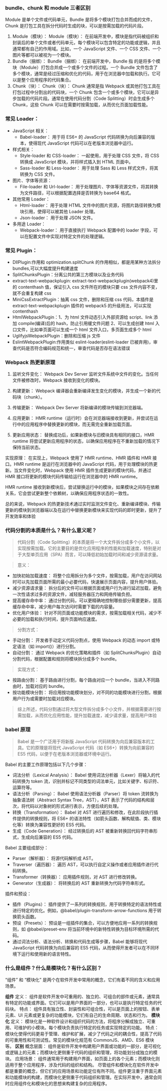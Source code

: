 ### bundle、chunk 和 module 三者区别

Module 是单个文件或代码单元，Bundle 是将多个模块打包合并而成的文件，Chunk 是打包工具在拆分代码时生成的块，可以是按需加载的代码片段。

1. Module（模块）：
   Module（模块）： 在前端开发中，模块是指代码被组织和封装后的单个文件或者代码单元，每个模块可以包含特定的功能或逻辑，并且通常都有自己的作用域。比如，一个 JavaScript 文件、一个 CSS 文件、一个图片等都可以被视为一个模块。
2. Bundle（捆绑）：
   Bundle（捆绑）： 在前端开发中，Bundle 指
   的是将多个模块（Module）打包合并成一个或多个文件的过程。一个 Bundle 文件包含了多个模块，通常是经过压缩和优化的代码，用于在浏览器中加载和执行。它可以是整个应用程序的代码集合。
3. Chunk（块）：
   Chunk（块）： Chunk 通常是指 Webpack 或其他打包工具在打包过程中分割出的代码块，一个 Chunk 包含一个或多个模块，它可以是异步加载的代码片段。通常在使用代码分割（Code Splitting）时会生成多个 Chunk，这些 Chunk 可以在需要时按需加载，从而优化页面加载性能。

### 常见 Loader：

- JavaScript 相关：
  - Babel-loader： 用于将 ES6+ 的 JavaScript 代码转换为向后兼容的版本，使得现代 JavaScript 代码可以在老版本浏览器中运行。
- 样式相关：
  - Style-loader 和 CSS-loader： 一起使用，用于处理 CSS 文件，将 CSS 转换成 JavaScript 模块，并将样式插入到 HTML 页面中。
  - Sass-loader 和 Less-loader： 用于处理 Sass 和 Less 样式文件，将其转换为 CSS 文件。
- 图片、字体等资源：
  - File-loader 和 Url-loader： 用于处理图片、字体等资源文件，将其转换为文件路径，可以根据配置选择是否转换为 base64 格式。
- 其他常用 Loader：
  - Html-loader： 用于处理 HTML 文件中的图片资源，将图片路径转换为模块引用，使得可以被其他 Loader 处理。
  - Json-loader： 用于处理 JSON 文件。
- 多用途 Loader：
  - Webpack-loader： 用于直接执行 Webpack 配置中的 loader 字段，可以在配置文件中实现对特定文件的处理逻辑。

### 常见 Plugin：

- DllPlugin:作用和 optimization.splitChunk 的作用相似，都是用某种方法拆分 bundles,可以大幅度提升构建速度
- SplitChunksPlugin：分离公共的第三方模块以及业务代码
- extract-text-webpackplugin: extract-text-webpackplugin(webpack4)里的 contenthash 值，保证引入 css 文件所在的模块只要 css 文件内容不变，就不会重复构建 css
- MiniCssExtractPlugin：抽离 css 文件，删除和压缩 css 代码，本插件是 extract-text-webpackplugin 插件的 webpack5 的升级用法，可以实现 contenthash
- HtmlWebpackPlugin：1、为 html 文件动态引入外部资源给 script、link 添加 compile(编译)后的 hash，防止引用缓文件问题 2、可以生成创建 html 入口文件，比如单页面可以生成一个 html 文件入口，多页面生成多个 html
- UglifyjsWebpackPlugin：删除和压缩 js 文件
- EslintWebpackPlugin:作用类似 eslint-loader(eslint-loader 已被弃用)，审查代码是否符合编码规范和统一，审查代码是否存在语法错误

### Webpack 热更新原理

1. 监听文件变化：
   Webpack Dev Server 监听文件系统中文件的变化。当任何文件被修改时，Webpack 接收到变化的模块。

2. 构建更新：
   Webpack 编译器会重新编译发生变化的模块，并生成一个新的代码块（chunk）。

3. 传输更新：
   Webpack Dev Server 将新编译的模块传输到浏览器端。

4. 应用更新：
   HMR runtime（运行时）会在浏览器端接收到更新，并尝试在运行中的应用程序中替换更新的模块，而无需完全重新加载页面。

5. 更新应用状态：
   替换成功后，如果新模块与旧模块具有相同的接口，HMR runtime 将尝试更新应用程序的状态，以确保应用程序在不重新加载的情况下保持当前状态。

实现原理：
在实现上，Webpack 使用了 HMR runtime、HMR 插件和 HMR 接口。HMR runtime 是运行在浏览器中的 JavaScript 代码，用于处理模块的热更新。当文件变化时，Webpack 使用 HMR 插件生成更新的模块代码，并通过 HMR 接口将更新的模块代码传输给运行在浏览器中的 HMR runtime。

HMR runtime 接收到新模块后，尝试替换运行中的模块，如果模块之间存在依赖关系，它会尝试更新整个依赖树，以确保应用程序状态的一致性。

总的来说，Webpack 的热更新技术通过实时监测文件变化、重新编译模块、传输更新的模块到浏览器端以及在运行中替换更新模块来实现代码的即时更新，提升了开发效率和体验

### 代码分割的本质是什么？有什么意义呢？

> 代码分割（Code Splitting）的本质是将一个大文件拆分成多个小文件，以实现按需加载。它的主要目的是优化应用程序的性能和加载速度，特别是对于大型单页应用（SPA）而言，可以降低初始加载时间和减少资源请求量。

> 意义：

- 加快初始加载速度： 将整个应用拆分为多个文件，按需加载，用户在访问网站时可以先加载页面所需的最小必要代码，快速展示页面内容，提升用户体验。
- 减少资源请求量： 拆分后的文件可以根据页面或用户行为进行延迟加载，避免一次性请求过多的资源文件，减轻服务器压力和网络传输负担。
- 提高缓存命中率： 通过分割代码，可以更精确地控制哪些部分需要更新，提高缓存命中率，减少用户每次访问时需要下载的内容量。
- 优化用户体验： 针对不同页面或功能模块的需求，按需加载相关代码，减少不必要的加载和执行时间，提升页面响应速度。

> 分割方式：

- 手动分割： 开发者手动定义代码分割点，使用 Webpack 的动态 import 或特定语法（如 import()）进行分割。
- 自动分割： 通过 Webpack 的优化策略和插件（如 SplitChunksPlugin）自动分割代码，根据配置和规则将模块拆分成多个 bundle。

> 实现方式：

- 按路由分割： 基于路由进行分割，每个路由对应一个 bundle，当进入不同路由时，加载对应的 bundle。
- 按功能模块分割： 将应用按功能模块划分，对不同的功能模块进行分割，根据用户行为或需要时加载对应模块。

> 综上所述，代码分割通过将大型文件拆分成多个小文件，并根据需要进行按需加载，从而优化应用性能，提升加载速度，减少请求量，提高用户体验

### babel 原理

> Babel 是一个广泛用于将新版 JavaScript 代码转换为向后兼容版本的工具。它的原理是将现代 JavaScript 代码（如 ES6+）转换为向前兼容的 ES5 代码，以便于在老版本浏览器或环境中运行。

Babel 的主要工作原理包括以下几个步骤：

- 词法分析（Lexical Analysis）： Babel 使用词法分析器（Lexer）将输入的代码转换为 token 流，识别并标记不同类型的词法单元，比如关键字、标识符、运算符等。
- 语法分析（Parsing）： Babel 使用语法分析器（Parser）将 token 流转换为抽象语法树（Abstract Syntax Tree，AST），AST 表示了代码的结构和层次，将代码以对象树的形式进行表示，方便后续的处理。
- 转换（Transformation）： Babel 对 AST 进行遍历和修改，在此阶段执行插件提供的转换规则，将 ES6+ 的语法特性（如箭头函数、解构赋值、类、模块化等）转换为兼容性更好的 ES5 代码。
- 生成（Code Generation）： 经过转换后的 AST 被重新转换回代码字符串形式，生成向后兼容的 ES5 代码。

Babel 主要组成部分：

- Parser（解析器）： 将源代码解析成 AST。
- Traverser（遍历器）： 遍历 AST，可以执行自定义操作或者应用插件进行代码转换。
- Transformer（转换器）： 应用插件规则，对 AST 进行修改转换。
- Generator（生成器）： 将转换后的 AST 重新转换为代码字符串形式。

插件和预设：

- 插件（Plugins）： 插件提供了一系列的转换规则，用于转换特定的语法特性或进行特定的优化。例如，@babel/plugin-transform-arrow-functions 用于转换箭头函数。
- 预设（Presets）： 预设是一组插件的集合，可以方便地应用一系列的转换规则，如 @babel/preset-env 将当前环境中的新特性转换为目标环境所需的代码。
- 通过词法分析、语法分析、转换和代码生成等步骤，Babel 能够将现代 JavaScript 代码转换为向后兼容的 ES5 代码，从而使得开发者可以在不同环境下运行和使用新的语言特性。

### 什么是组件？什么是模块化？有什么区别？

“组件” 和 “模块化” 是两个在软件开发中常用的概念，它们有着不同的含义和应用场景。

**组件**
定义： 组件是软件开发中可重用的、独立的、可组合的部件或元素，通常具有特定的功能或界面。它们可以是用户界面的一部分，也可以是执行特定任务的代码块。
特点： 组件具有独立性、封装性和可组合性，可以是页面上的按钮、表单元素、UI 元素或更复杂的功能模块，它们有自己的生命周期、状态和行为。
**模块化**
定义： 模块化是一种软件设计和组织代码的方法，将程序分解成独立、可重用、可维护的小模块。每个模块负责执行特定的任务或实现特定的功能。
特点： 模块化使得代码更易于管理、维护和扩展，减少了代码之间的耦合性，提高了代码的可重用性和可测试性。常见的模块化规范有 CommonJS、AMD、ES6 模块等。
**区别**
概念层面： 组件是软件开发中构建用户界面或功能的一部分，是可视化或逻辑上的元素；而模块化更侧重于代码的组织和管理，将功能划分成独立的模块。
应用场景： 组件通常用于构建用户界面，如页面上的各个元素；而模块化则适用于整个应用程序，涉及代码的组织和结构。
尽管组件和模块化在软件开发中都是重要的概念，但它们的应用场景和功能定位有所不同。组件更注重于界面元素和功能模块的构建，而模块化更侧重于代码组织和管理。在实际开发中，通常会同时应用组件化和模块化的思想来构建复杂的应用程序。
